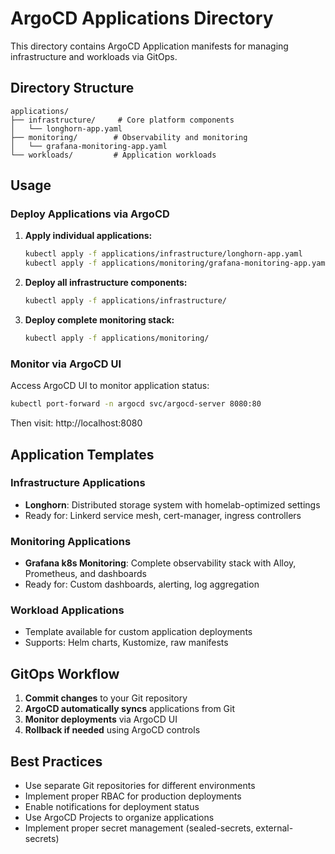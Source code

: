 # ArgoCD Applications Directory

This directory contains ArgoCD Application manifests for managing infrastructure and workloads via GitOps.

## Directory Structure

```
applications/
├── infrastructure/     # Core platform components
│   └── longhorn-app.yaml
├── monitoring/        # Observability and monitoring
│   └── grafana-monitoring-app.yaml
└── workloads/         # Application workloads
```

## Usage

### Deploy Applications via ArgoCD

1. **Apply individual applications:**
   ```bash
   kubectl apply -f applications/infrastructure/longhorn-app.yaml
   kubectl apply -f applications/monitoring/grafana-monitoring-app.yaml
   ```

2. **Deploy all infrastructure components:**
   ```bash
   kubectl apply -f applications/infrastructure/
   ```

3. **Deploy complete monitoring stack:**
   ```bash
   kubectl apply -f applications/monitoring/
   ```

### Monitor via ArgoCD UI

Access ArgoCD UI to monitor application status:
```bash
kubectl port-forward -n argocd svc/argocd-server 8080:80
```
Then visit: http://localhost:8080

## Application Templates

### Infrastructure Applications
- **Longhorn**: Distributed storage system with homelab-optimized settings
- Ready for: Linkerd service mesh, cert-manager, ingress controllers

### Monitoring Applications  
- **Grafana k8s Monitoring**: Complete observability stack with Alloy, Prometheus, and dashboards
- Ready for: Custom dashboards, alerting, log aggregation

### Workload Applications
- Template available for custom application deployments
- Supports: Helm charts, Kustomize, raw manifests

## GitOps Workflow

1. **Commit changes** to your Git repository
2. **ArgoCD automatically syncs** applications from Git
3. **Monitor deployments** via ArgoCD UI
4. **Rollback if needed** using ArgoCD controls

## Best Practices

- Use separate Git repositories for different environments
- Implement proper RBAC for production deployments  
- Enable notifications for deployment status
- Use ArgoCD Projects to organize applications
- Implement proper secret management (sealed-secrets, external-secrets)